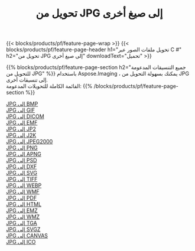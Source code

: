 ﻿---
title: تحويل من JPG إلى صيغ أخرى 
weight: 3920
url: /ar/net/conversion/from/jpg 
lang: ar
langdirlevel: 2
locales: zh-hans,ja,it,ru,de,es,fr,nl,id,lt,pl,pt,vi,tr,ko,zh-hant,ar,hi,th,sv,cs,uk,he
description: باستخدام Aspose.Imaging ، يمكنك بسهولة التحويل من JPG إلى تنسيقات أخرى
---

{{< blocks/products/pf/feature-page-wrap >}}
{{< blocks/products/pf/feature-page-header h1="تحويل ملفات الصور عبر C #" h2="تحويل من JPG إلى صيغ أخرى" downloadText="تحميل" >}}


{{% blocks/products/pf/feature-page-section  h2="جميع التنسيقات المدعومة للتحويل من JPG" %}}
باستخدام Aspose.Imaging ، يمكنك بسهولة التحويل من JPG إلى تنسيقات أخرى.
<br/>
القائمة الكاملة للتحويلات المدعومة:
{{% /blocks/products/pf/feature-page-section %}}
<div class="container-fluid productfamilypage bg-gray">
    <div class="convertypes bg-gray agp-content section">
        <div class="container">
		<div class="row other-converters">
		    <div class='col-md-2 other-converter remove-lp remove-rp'><a href="/imaging/ar/net/conversion/jpg-to-bmp" >JPG إلى BMP</a></div><div class='col-md-2 other-converter remove-lp remove-rp'><a href="/imaging/ar/net/conversion/jpg-to-gif" >JPG إلى GIF</a></div><div class='col-md-2 other-converter remove-lp remove-rp'><a href="/imaging/ar/net/conversion/jpg-to-dicom" >JPG إلى DICOM</a></div><div class='col-md-2 other-converter remove-lp remove-rp'><a href="/imaging/ar/net/conversion/jpg-to-emf" >JPG إلى EMF</a></div><div class='col-md-2 other-converter remove-lp remove-rp'><a href="/imaging/ar/net/conversion/jpg-to-jp2" >JPG إلى JP2</a></div><div class='col-md-2 other-converter remove-lp remove-rp'><a href="/imaging/ar/net/conversion/jpg-to-j2k" >JPG إلى J2K</a></div><div class='col-md-2 other-converter remove-lp remove-rp'><a href="/imaging/ar/net/conversion/jpg-to-jpeg2000" >JPG إلى JPEG2000</a></div><div class='col-md-2 other-converter remove-lp remove-rp'><a href="/imaging/ar/net/conversion/jpg-to-png" >JPG إلى PNG</a></div><div class='col-md-2 other-converter remove-lp remove-rp'><a href="/imaging/ar/net/conversion/jpg-to-apng" >JPG إلى APNG</a></div><div class='col-md-2 other-converter remove-lp remove-rp'><a href="/imaging/ar/net/conversion/jpg-to-psd" >JPG إلى PSD</a></div><div class='col-md-2 other-converter remove-lp remove-rp'><a href="/imaging/ar/net/conversion/jpg-to-dxf" >JPG إلى DXF</a></div><div class='col-md-2 other-converter remove-lp remove-rp'><a href="/imaging/ar/net/conversion/jpg-to-svg" >JPG إلى SVG</a></div><div class='col-md-2 other-converter remove-lp remove-rp'><a href="/imaging/ar/net/conversion/jpg-to-tiff" >JPG إلى TIFF</a></div><div class='col-md-2 other-converter remove-lp remove-rp'><a href="/imaging/ar/net/conversion/jpg-to-webp" >JPG إلى WEBP</a></div><div class='col-md-2 other-converter remove-lp remove-rp'><a href="/imaging/ar/net/conversion/jpg-to-wmf" >JPG إلى WMF</a></div><div class='col-md-2 other-converter remove-lp remove-rp'><a href="/imaging/ar/net/conversion/jpg-to-pdf" >JPG إلى PDF</a></div><div class='col-md-2 other-converter remove-lp remove-rp'><a href="/imaging/ar/net/conversion/jpg-to-html" >JPG إلى HTML</a></div><div class='col-md-2 other-converter remove-lp remove-rp'><a href="/imaging/ar/net/conversion/jpg-to-emz" >JPG إلى EMZ</a></div><div class='col-md-2 other-converter remove-lp remove-rp'><a href="/imaging/ar/net/conversion/jpg-to-wmz" >JPG إلى WMZ</a></div><div class='col-md-2 other-converter remove-lp remove-rp'><a href="/imaging/ar/net/conversion/jpg-to-tga" >JPG إلى TGA</a></div><div class='col-md-2 other-converter remove-lp remove-rp'><a href="/imaging/ar/net/conversion/jpg-to-svgz" >JPG إلى SVGZ</a></div><div class='col-md-2 other-converter remove-lp remove-rp'><a href="/imaging/ar/net/conversion/jpg-to-canvas" >JPG إلى CANVAS</a></div><div class='col-md-2 other-converter remove-lp remove-rp'><a href="/imaging/ar/net/conversion/jpg-to-ico" >JPG إلى ICO</a></div>
                </div>
        </div>
    </div>
</div>
<br/>

